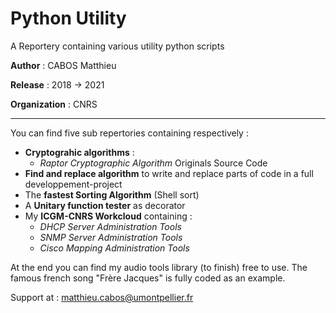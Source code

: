# Python Utility
A Reportery containing various utility python scripts

 **Author**  : CABOS Matthieu
 
 **Release** : 2018 -> 2021
 
 **Organization** : CNRS
 
 _______________________________________________________________________________________

You can find five sub repertories containing respectively :
  * **Cryptograhic algorithms** :
      * *Raptor Cryptographic Algorithm* Originals Source Code
  * **Find and replace algorithm** to write and replace parts of code in a full developpement-project 
  * The **fastest Sorting Algorithm** (Shell sort)
  * A **Unitary function tester** as decorator
  * My **ICGM-CNRS Workcloud** containing :
      * *DHCP Server Administration Tools*
      * *SNMP Server Administration Tools*
      * *Cisco Mapping Administration Tools*
  
At the end you can find my audio tools library (to finish) free to use. The famous french song "Frère Jacques" is fully coded as an example.

Support at : matthieu.cabos@umontpellier.fr
